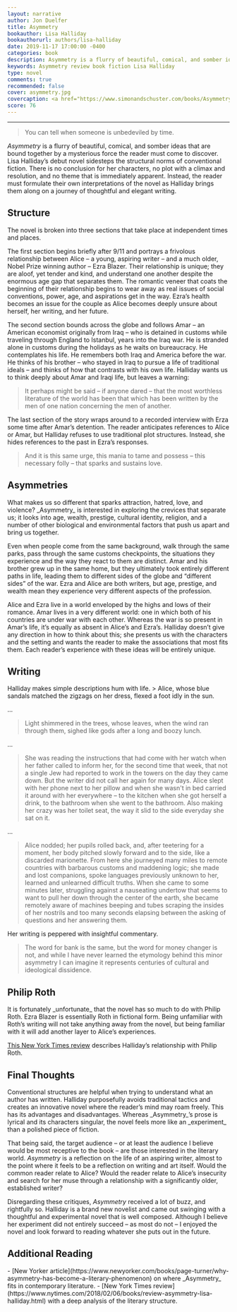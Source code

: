 ```yaml
---
layout: narrative
author: Jon Duelfer
title: Asymmetry
bookauthor: Lisa Halliday
bookauthorurl: authors/lisa-halliday
date: 2019-11-17 17:00:00 -0400
categories: book
description: Asymmetry is a flurry of beautiful, comical, and somber ideas that are bound together by a mysterious force the reader must come to discover. Lisa Halliday’s debut novel sidesteps the structural norms of conventional fiction and delivers a thoughtful journey that is elegantly composed.
keywords: Asymmetry review book fiction Lisa Halliday
type: novel
comments: true
recommended: false
cover: asymmetry.jpg
covercaption: <a href="https://www.simonandschuster.com/books/Asymmetry/Lisa-Halliday/9781501166785">https://www.simonandschuster.com/books/Asymmetry/Lisa-Halliday/9781501166785</a>
score: 76
---
```

<hr/>

> You can tell when someone is unbedeviled by time.

_Asymmetry_ is a flurry of beautiful, comical, and somber ideas that are bound together by a mysterious force the reader must come to discover. Lisa Halliday’s debut novel sidesteps the structural norms of conventional fiction. There is no conclusion for her characters, no plot with a climax and resolution, and no theme that is immediately apparent. Instead, the reader must formulate their own interpretations of the novel as Halliday brings them along on a journey of thoughtful and elegant writing.

<h2><strong>Structure</strong></h2>
The novel is broken into three sections that take place at independent times and places.

The first section begins briefly after 9/11 and portrays a frivolous relationship between Alice – a young, aspiring writer – and a much older, Nobel Prize winning author – Ezra Blazer. Their relationship is unique; they are aloof, yet tender and kind, and understand one another despite the enormous age gap that separates them. The romantic veneer that coats the beginning of their relationship begins to wear away as real issues of social conventions, power, age, and aspirations get in the way. Ezra’s health becomes an issue for the couple as Alice becomes deeply unsure about herself, her writing, and her future.

The second section bounds across the globe and follows Amar – an American economist originally from Iraq – who is detained in customs while traveling through England to Istanbul, years into the Iraq war. He is stranded alone in customs during the holidays as he waits on bureaucracy. He contemplates his life. He remembers both Iraq and America before the war. He thinks of his brother – who stayed in Iraq to pursue a life of traditional ideals – and thinks of how that contrasts with his own life. Halliday wants us to think deeply about Amar and Iraqi life, but leaves a warning:
> It perhaps might be said – if anyone dared – that the most worthless literature of the world has been that which has been written by the men of one nation concerning the men of another.

The last section of the story wraps around to a recorded interview with Erza some time after Amar’s detention. The reader anticipates references to Alice or Amar, but Halliday refuses to use traditional plot structures. Instead, she hides references to the past in Ezra’s responses.
> And it is this same urge, this mania to tame and possess – this necessary folly – that sparks and sustains love.

<h2><strong>Asymmetries</strong></h2>
What makes us so different that sparks attraction, hatred, love, and violence? _Asymmetry_ is interested in exploring the crevices that separate us; it looks into age, wealth, prestige, cultural identity, religion, and a number of other biological and environmental factors that push us apart and bring us together.

Even when people come from the same background, walk through the same parks, pass through the same customs checkpoints, the situations they experience and the way they react to them are distinct. Amar and his brother grew up in the same home, but they ultimately took entirely different paths in life, leading them to different sides of the globe and “different sides” of the war. Ezra and Alice are both writers, but age, prestige, and wealth mean they experience very different aspects of the profession.

Alice and Ezra live in a world enveloped by the highs and lows of their romance. Amar lives in a very different world: one in which both of his countries are under war with each other. Whereas the war is so present in Amar’s life, it’s equally as absent in Alice’s and Ezra’s. Halliday doesn’t give any direction in how to think about this; she presents us with the characters and the setting and wants the reader to make the associations that most fits them. Each reader’s experience with these ideas will be entirely unique.

<h2><strong>Writing</strong></h2>
Halliday makes simple descriptions hum with life.
> Alice, whose blue sandals matched the zigzags on her dress, flexed a foot idly in the sun.

...

> Light shimmered in the trees, whose leaves, when the wind ran through them, sighed like gods after a long and boozy lunch.

...
> She was reading the instructions that had come with her watch when her father called to inform her, for the second time that week, that not a single Jew had reported to work in the towers on the day they came down. But the writer did not call her again for many days. Alice slept with her phone next to her pillow and when she wasn't in bed carried it around with her everywhere – to the kitchen when she got herself a drink, to the bathroom when she went to the bathroom. Also making her crazy was her toilet seat, the way it slid to the side everyday she sat on it.

...
> Alice nodded; her pupils rolled back, and, after teetering for a moment, her body pitched slowly forward and to the side, like a discarded marionette. From here she journeyed many miles to remote countries with barbarous customs and maddening logic; she made and lost companions, spoke languages previously unknown to her, learned and unlearned difficult truths. When she came to some minutes later, struggling against a nauseating undertow that seems to want to pull her down through the center of the earth, she became remotely aware of machines beeping and tubes scraping the insides of her nostrils and too many seconds elapsing between the asking of questions and her answering them.

Her writing is peppered with insightful commentary.
> The word for bank is the same, but the word for money changer is not, and while I have never learned the etymology behind this minor asymmetry I can imagine it represents centuries of cultural and ideological dissidence.

<h2><strong>Philip Roth</strong></h2>
It is fortunately _unfortunate_ that the novel has so much to do with Philip Roth. Ezra Blazer is essentially Roth in fictional form. Being unfamiliar with Roth’s writing will not take anything away from the novel, but being familiar with it will add another layer to Alice’s experiences.

[This New York Times review]( https://www.nytimes.com/2018/02/02/books/in-lisa-hallidays-debut-novel-philip-roth.html) describes Halliday’s relationship with Philip Roth.

<h2><strong>Final Thoughts</strong></h2>
Conventional structures are helpful when trying to understand what an author has written. Halliday purposefully avoids traditional tactics and creates an innovative novel where the reader’s mind may roam freely. This has its advantages and disadvantages. Whereas _Asymmetry_’s prose is lyrical and its characters singular, the novel feels more like an _experiment_ than a polished piece of fiction.

That being said, the target audience – or at least the audience I believe would be most receptive to the book – are those interested in the literary world. _Asymmetry_ is a reflection on the life of an aspiring writer, almost to the point where it feels to be a reflection on writing and art itself. Would the common reader relate to Alice? Would the reader relate to Alice’s insecurity and search for her muse through a relationship with a significantly older, established writer?

Disregarding these critiques, _Asymmetry_ received a lot of buzz, and rightfully so. Halliday is a brand new novelist and came out swinging with a thoughtful and experimental novel that is well composed. Although I believe her experiment did not entirely succeed – as most do not – I enjoyed the novel and look forward to reading whatever she puts out in the future.

<h2><strong>Additional Reading</strong></h2>
- [New Yorker article](https://www.newyorker.com/books/page-turner/why-asymmetry-has-become-a-literary-phenomenon) on where _Asymmetry_ fits in contemporary literature.
- [New York Times review](https://www.nytimes.com/2018/02/06/books/review-asymmetry-lisa-halliday.html) with a deep analysis of the literary structure.